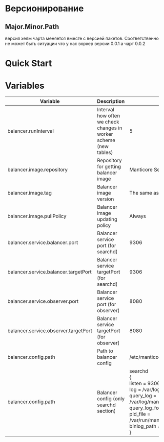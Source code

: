 
# Версионирование
## Major.Minor.Path

версия хелм чарта меняется вместе с версией пакетов. Соответственно не может быть ситуации что у нас воркер версии 0.0.1 а чарт 0.0.2

# Quick Start

# Variables


| Variable | Description | Default |
|---|---|---|
| balancer.runInterval | Interval how often we check changes in worker scheme (new tables) | 5 
| balancer.image.repository | Repository for getting balancer image | Manticore Search Gitlab
| balancer.image.tag | Balancer image version | The same as chart version
| balancer.image.pullPolicy | Balancer image updating policy | Always
| balancer.service.balancer.port | Balancer service port (for searchd) | 9306
| balancer.service.balancer.targetPort | Balancer service targetPort (for searchd) | 9306
| balancer.service.observer.port | Balancer service port (for observer) | 8080
| balancer.service.observer.targetPort | Balancer service targetPort (for observer) | 8080
| balancer.config.path | Path to balancer config | /etc/manticoresearch/configmap.conf
| balancer.config.path | Balancer config (only searchd section) | searchd<br>      {<br>        listen = 9306:mysql41<br>        log = /var/log/manticore/searchd.log<br>        query_log = /var/log/manticore/query.log<br>        query_log_format = sphinxql<br>        pid_file = /var/run/manticore/searchd.pid<br>        binlog_path = /var/lib/manticore/data<br>      }



